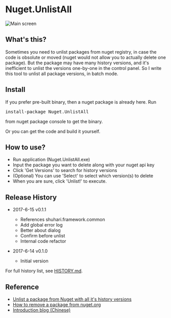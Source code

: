 # Nuget.UnlistAll

![Main screen](https://github.com/shuhari/Nuget.UnlistAll/raw/master/screenshots/main-app.jpg)

## What's this?

Sometimes you need to unlist packages from nuget registry, 
in case the code is obsolute or moved (nuget would not allow
you to actually delete one package). But the package may 
have many history versions, and it's inefficient to unlist
the versions one-by-one in the control panel. So I write 
this tool to unlist all package versions, in batch mode.

## Install

If you prefer pre-built binary, then a nuget package is already 
here. Run 
<pre>install-package Nuget.UnlistAll</pre>
from nuget package console to get the binary.

Or you can get the code and build it yourself.


## How to use?

* Run application (Nuget.UnlistAll.exe)
* Input the package you want to delete along with your nuget api key
* Click 'Get Versions' to search for history versions
* (Optional) You can use 'Select' to select which version(s) to delete
* When you are sure, click 'Unlist!' to execute.

## Release History

* 2017-6-15 v0.1.1 
  * References shuhari.framework.common
  * Add global error log
  * Better about dialog
  * Confirm before unlist 
  * Internal code refactor
  
* 2017-6-14 v0.1.0 

  * Initial version

For full history list, see [HISTORY.md](https://github.com/shuhari/Nuget.UnlistAll/raw/master/HISTORY.md).


## Reference

* [Unlist a package from Nuget with all it's history versions](https://stackoverflow.com/questions/9853884/unlist-a-package-from-nuget-with-all-its-history-versions)
* [How to remove a package from nuget.org](http://blog.gauffin.org/2016/09/how-to-remove-a-package-from-nuget-org/)
* [Introduction blog (Chinese)](https://shuhari.dev/blog/2017/06/nuget-batch-unlist-tool)
 
